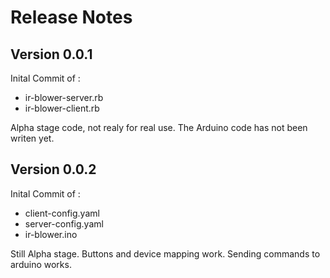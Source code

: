 Release Notes
=============

Version 0.0.1
-------------

Inital Commit of :
* ir-blower-server.rb
* ir-blower-client.rb

Alpha stage code, not realy for real use.
The Arduino code has not been writen yet.


Version 0.0.2
-------------

Inital Commit of :
* client-config.yaml
* server-config.yaml
* ir-blower.ino

Still Alpha stage. Buttons and device mapping work.
Sending commands to arduino works.
